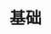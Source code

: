 ---
layout: project
title: "基础"
description: "面试最常用的基础知识"
header-img: "img/home-bg.jpg"
category: project
---